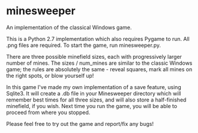# minesweeper
An implementation of the classical Windows game.

This is a Python 2.7 implementation which also requires Pygame to run. All .png files are required. To start the game, run minesweeper.py. 

There are three possible minefield sizes, each with progressively larger number of mines. The sizes / num_mines are similar to the classic Windows game; the rules are absolutely the same - reveal squares, mark all mines on the right spots, or blow yourself up! 

In this game I've made my own implementation of a save feature, using Sqlite3. It will create a .db file in your Minesweeper directory which will remember best times for all three sizes, and will also store a half-finished minefield, if you wish. Next time you run the game, you will be able to proceed from where you stopped. 

Please feel free to try out the game and report/fix any bugs! 
